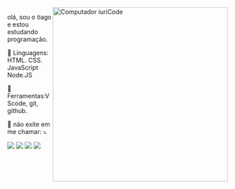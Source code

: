 <img src="https://raw.githubusercontent.com/MicaelliMedeiros/micaellimedeiros/master/image/computer-illustration.png" min-width="400px" max-width="400px" width="400px" align="right" alt="Computador iuriCode">

<p align="left"> 
 olá, sou o tiago e estou estudando programação.
</p>

<p align="left">
  🦄 Linguagens: HTML. CSS. JavaScript Node.JS
</p>

<p align="left">
  💼 Ferramentas:VScode, git, github.
</p>

<p align="left">
  💌 não exite em me chamar: ⤵️
</p>

<p align="left">
 

  <a href="https://www.instagram.com/tiago_agostinho_/" alt="Instagram">
  <img src="https://img.shields.io/badge/Instagram-E4405F?style=for-the-badge&logo=instagram&logoColor=white"/></a>
 
 <a href="https://www.linkedin.com/in/tiago-da-s-agostinho-69056022a/" alt="LinkedIn">
  <img src="https://img.shields.io/badge/LinkedIn-0077B5?style=for-the-badge&logo=linkedin&logoColor=white"/></a>
 
 <a href="https://mail.google.com/mail/u/0/?tab=rm&ogbl#inbox" alt="email">
  <img src="https://img.shields.io/badge/Gmail-D14836?style=for-the-badge&logo=gmail&logoColor=white"/></a>
 
 <a href="" alt="whatsapp">
  <img src="https://img.shields.io/badge/WhatsApp-25D366?style=for-the-badge&logo=whatsapp&logoColor=white"/></a>
 
 
 
</p>  
